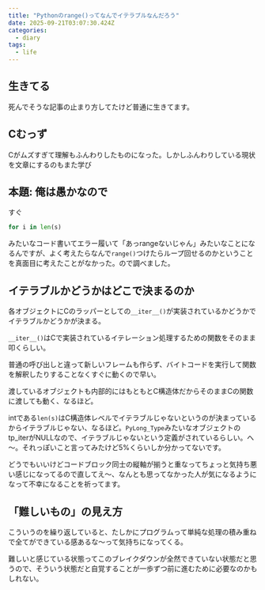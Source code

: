 ```yaml
---
title: "Pythonのrange()ってなんでイテラブルなんだろう"
date: 2025-09-21T03:07:30.424Z
categories:
  - diary
tags:
  - life
---
```


## 生きてる

死んでそうな記事の止まり方してたけど普通に生きてます。


## Cむっず

Cがムズすぎて理解もふんわりしたものになった。しかしふんわりしている現状を文章にするのもまた学び

## 本題: 俺は愚かなので

すぐ

```Python
for i in len(s)
```

みたいなコード書いてエラー履いて「あっrangeないじゃん」みたいなことになるんですが、よく考えたらなんで```range()```つけたらループ回せるのかということを真面目に考えたことがなかった。ので調べました。

## イテラブルかどうかはどこで決まるのか

各オブジェクトにCのラッパーとしての```__iter__()```が実装されているかどうかでイテラブルかどうかが決まる。

```__iter__()```はCで実装されているイテレーション処理するための関数をそのまま叩くらしい。

普通の呼び出しと違って新しいフレームも作らず、バイトコードを実行して関数を解釈したりすることなくすぐに動くので早い。

渡しているオブジェクトも内部的にはもともとC構造体だからそのままCの関数に渡しても動く、なるほど。

intである```len(s)```はC構造体レベルでイテラブルじゃないというのが決まっているからイテラブルじゃない、なるほど。```PyLong_Type```みたいなオブジェクトのtp_iterがNULLなので、イテラブルじゃないという定義がされているらしい。へ～。それっぽいこと言ってみたけど5%くらいしか分かってないです。

どうでもいいけどコードブロック同士の縦軸が揃うと重なってちょっと気持ち悪い感じになってるので直してえ～、なんとも思ってなかった人が気になるようになって不幸になることを祈ってます。

## 「難しいもの」の見え方

こういうのを繰り返していると、たしかにプログラムって単純な処理の積み重ねで全てができている感あるな～って気持ちになってくる。

難しいと感じている状態ってこのブレイクダウンが全然できていない状態だと思うので、そういう状態だと自覚することが一歩ずつ前に進むために必要なのかもしれない。
